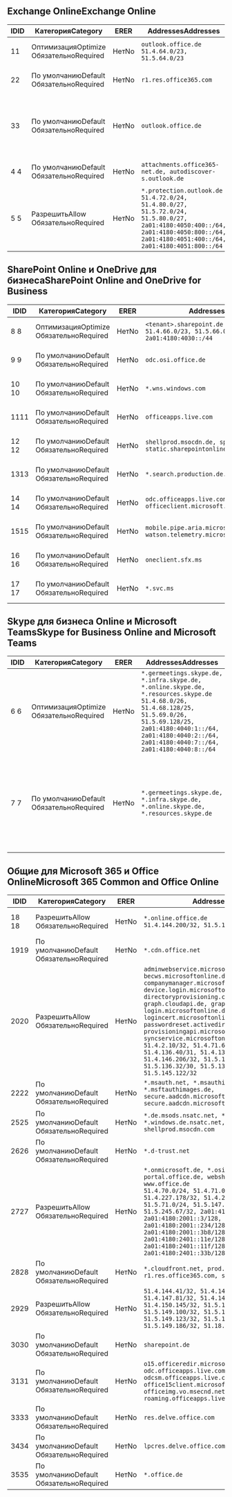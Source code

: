 <!--THIS FILE IS AUTOMATICALLY GENERATED. MANUAL CHANGES WILL BE OVERWRITTEN.-->
<!--Please contact the Office 365 Endpoints team with any questions.-->
<!--Germany endpoints version 2020120100-->
<!--File generated 2021-05-18 11:00:55.7922-->

## <a name="exchange-online"></a><span data-ttu-id="d1572-101">Exchange Online</span><span class="sxs-lookup"><span data-stu-id="d1572-101">Exchange Online</span></span>

<span data-ttu-id="d1572-102">ID</span><span class="sxs-lookup"><span data-stu-id="d1572-102">ID</span></span> | <span data-ttu-id="d1572-103">Категория</span><span class="sxs-lookup"><span data-stu-id="d1572-103">Category</span></span> | <span data-ttu-id="d1572-104">ER</span><span class="sxs-lookup"><span data-stu-id="d1572-104">ER</span></span> | <span data-ttu-id="d1572-105">Addresses</span><span class="sxs-lookup"><span data-stu-id="d1572-105">Addresses</span></span> | <span data-ttu-id="d1572-106">Порты</span><span class="sxs-lookup"><span data-stu-id="d1572-106">Ports</span></span>
-- | -------------------- | -- | ----------------------------------------------------------------------------------------------------------------------------------------------------------------------------------------- | -------------------------------
<span data-ttu-id="d1572-107">1</span><span class="sxs-lookup"><span data-stu-id="d1572-107">1</span></span> | <span data-ttu-id="d1572-108">Оптимизация</span><span class="sxs-lookup"><span data-stu-id="d1572-108">Optimize</span></span><BR><span data-ttu-id="d1572-109">Обязательно</span><span class="sxs-lookup"><span data-stu-id="d1572-109">Required</span></span> | <span data-ttu-id="d1572-110">Нет</span><span class="sxs-lookup"><span data-stu-id="d1572-110">No</span></span> | `outlook.office.de`<BR>`51.4.64.0/23, 51.5.64.0/23` | <span data-ttu-id="d1572-111">**TCP:** 443, 80</span><span class="sxs-lookup"><span data-stu-id="d1572-111">**TCP:** 443, 80</span></span>
<span data-ttu-id="d1572-112">2</span><span class="sxs-lookup"><span data-stu-id="d1572-112">2</span></span> | <span data-ttu-id="d1572-113">По умолчанию</span><span class="sxs-lookup"><span data-stu-id="d1572-113">Default</span></span><BR><span data-ttu-id="d1572-114">Обязательно</span><span class="sxs-lookup"><span data-stu-id="d1572-114">Required</span></span> | <span data-ttu-id="d1572-115">Нет</span><span class="sxs-lookup"><span data-stu-id="d1572-115">No</span></span> | `r1.res.office365.com` | <span data-ttu-id="d1572-116">**TCP:** 443, 80</span><span class="sxs-lookup"><span data-stu-id="d1572-116">**TCP:** 443, 80</span></span>
<span data-ttu-id="d1572-117">3</span><span class="sxs-lookup"><span data-stu-id="d1572-117">3</span></span> | <span data-ttu-id="d1572-118">По умолчанию</span><span class="sxs-lookup"><span data-stu-id="d1572-118">Default</span></span><BR><span data-ttu-id="d1572-119">Обязательно</span><span class="sxs-lookup"><span data-stu-id="d1572-119">Required</span></span> | <span data-ttu-id="d1572-120">Нет</span><span class="sxs-lookup"><span data-stu-id="d1572-120">No</span></span> | `outlook.office.de` | <span data-ttu-id="d1572-121">**TCP:** 143, 25, 587, 993, 995</span><span class="sxs-lookup"><span data-stu-id="d1572-121">**TCP:** 143, 25, 587, 993, 995</span></span>
<span data-ttu-id="d1572-122">4 </span><span class="sxs-lookup"><span data-stu-id="d1572-122">4</span></span> | <span data-ttu-id="d1572-123">По умолчанию</span><span class="sxs-lookup"><span data-stu-id="d1572-123">Default</span></span><BR><span data-ttu-id="d1572-124">Обязательно</span><span class="sxs-lookup"><span data-stu-id="d1572-124">Required</span></span> | <span data-ttu-id="d1572-125">Нет</span><span class="sxs-lookup"><span data-stu-id="d1572-125">No</span></span> | `attachments.office365-net.de, autodiscover-s.outlook.de` | <span data-ttu-id="d1572-126">**TCP:** 443, 80</span><span class="sxs-lookup"><span data-stu-id="d1572-126">**TCP:** 443, 80</span></span>
<span data-ttu-id="d1572-127">5 </span><span class="sxs-lookup"><span data-stu-id="d1572-127">5</span></span> | <span data-ttu-id="d1572-128">Разрешить</span><span class="sxs-lookup"><span data-stu-id="d1572-128">Allow</span></span><BR><span data-ttu-id="d1572-129">Обязательно</span><span class="sxs-lookup"><span data-stu-id="d1572-129">Required</span></span> | <span data-ttu-id="d1572-130">Нет</span><span class="sxs-lookup"><span data-stu-id="d1572-130">No</span></span> | `*.protection.outlook.de`<BR>`51.4.72.0/24, 51.4.80.0/27, 51.5.72.0/24, 51.5.80.0/27, 2a01:4180:4050:400::/64, 2a01:4180:4050:800::/64, 2a01:4180:4051:400::/64, 2a01:4180:4051:800::/64` | <span data-ttu-id="d1572-131">**TCP:** 25, 443</span><span class="sxs-lookup"><span data-stu-id="d1572-131">**TCP:** 25, 443</span></span>

## <a name="sharepoint-online-and-onedrive-for-business"></a><span data-ttu-id="d1572-132">SharePoint Online и OneDrive для бизнеса</span><span class="sxs-lookup"><span data-stu-id="d1572-132">SharePoint Online and OneDrive for Business</span></span>

<span data-ttu-id="d1572-133">ID</span><span class="sxs-lookup"><span data-stu-id="d1572-133">ID</span></span> | <span data-ttu-id="d1572-134">Категория</span><span class="sxs-lookup"><span data-stu-id="d1572-134">Category</span></span> | <span data-ttu-id="d1572-135">ER</span><span class="sxs-lookup"><span data-stu-id="d1572-135">ER</span></span> | <span data-ttu-id="d1572-136">Addresses</span><span class="sxs-lookup"><span data-stu-id="d1572-136">Addresses</span></span> | <span data-ttu-id="d1572-137">Порты</span><span class="sxs-lookup"><span data-stu-id="d1572-137">Ports</span></span>
-- | -------------------- | -- | ------------------------------------------------------------------------------ | ----------------
<span data-ttu-id="d1572-138">8 </span><span class="sxs-lookup"><span data-stu-id="d1572-138">8</span></span> | <span data-ttu-id="d1572-139">Оптимизация</span><span class="sxs-lookup"><span data-stu-id="d1572-139">Optimize</span></span><BR><span data-ttu-id="d1572-140">Обязательно</span><span class="sxs-lookup"><span data-stu-id="d1572-140">Required</span></span> | <span data-ttu-id="d1572-141">Нет</span><span class="sxs-lookup"><span data-stu-id="d1572-141">No</span></span> | `<tenant>.sharepoint.de`<BR>`51.4.66.0/23, 51.5.66.0/23, 2a01:4180:4030::/44` | <span data-ttu-id="d1572-142">**TCP:** 443, 80</span><span class="sxs-lookup"><span data-stu-id="d1572-142">**TCP:** 443, 80</span></span>
<span data-ttu-id="d1572-143">9 </span><span class="sxs-lookup"><span data-stu-id="d1572-143">9</span></span> | <span data-ttu-id="d1572-144">По умолчанию</span><span class="sxs-lookup"><span data-stu-id="d1572-144">Default</span></span><BR><span data-ttu-id="d1572-145">Обязательно</span><span class="sxs-lookup"><span data-stu-id="d1572-145">Required</span></span> | <span data-ttu-id="d1572-146">Нет</span><span class="sxs-lookup"><span data-stu-id="d1572-146">No</span></span> | `odc.osi.office.de` | <span data-ttu-id="d1572-147">**TCP:** 443, 80</span><span class="sxs-lookup"><span data-stu-id="d1572-147">**TCP:** 443, 80</span></span>
<span data-ttu-id="d1572-148">10 </span><span class="sxs-lookup"><span data-stu-id="d1572-148">10</span></span> | <span data-ttu-id="d1572-149">По умолчанию</span><span class="sxs-lookup"><span data-stu-id="d1572-149">Default</span></span><BR><span data-ttu-id="d1572-150">Обязательно</span><span class="sxs-lookup"><span data-stu-id="d1572-150">Required</span></span> | <span data-ttu-id="d1572-151">Нет</span><span class="sxs-lookup"><span data-stu-id="d1572-151">No</span></span> | `*.wns.windows.com` | <span data-ttu-id="d1572-152">**TCP:** 443, 80</span><span class="sxs-lookup"><span data-stu-id="d1572-152">**TCP:** 443, 80</span></span>
<span data-ttu-id="d1572-153">11</span><span class="sxs-lookup"><span data-stu-id="d1572-153">11</span></span> | <span data-ttu-id="d1572-154">По умолчанию</span><span class="sxs-lookup"><span data-stu-id="d1572-154">Default</span></span><BR><span data-ttu-id="d1572-155">Обязательно</span><span class="sxs-lookup"><span data-stu-id="d1572-155">Required</span></span> | <span data-ttu-id="d1572-156">Нет</span><span class="sxs-lookup"><span data-stu-id="d1572-156">No</span></span> | `officeapps.live.com` | <span data-ttu-id="d1572-157">**TCP:** 443, 80</span><span class="sxs-lookup"><span data-stu-id="d1572-157">**TCP:** 443, 80</span></span>
<span data-ttu-id="d1572-158">12 </span><span class="sxs-lookup"><span data-stu-id="d1572-158">12</span></span> | <span data-ttu-id="d1572-159">По умолчанию</span><span class="sxs-lookup"><span data-stu-id="d1572-159">Default</span></span><BR><span data-ttu-id="d1572-160">Обязательно</span><span class="sxs-lookup"><span data-stu-id="d1572-160">Required</span></span> | <span data-ttu-id="d1572-161">Нет</span><span class="sxs-lookup"><span data-stu-id="d1572-161">No</span></span> | `shellprod.msocdn.de, spoprod-a.akamaihd.net, static.sharepointonline.com` | <span data-ttu-id="d1572-162">**TCP:** 443, 80</span><span class="sxs-lookup"><span data-stu-id="d1572-162">**TCP:** 443, 80</span></span>
<span data-ttu-id="d1572-163">13</span><span class="sxs-lookup"><span data-stu-id="d1572-163">13</span></span> | <span data-ttu-id="d1572-164">По умолчанию</span><span class="sxs-lookup"><span data-stu-id="d1572-164">Default</span></span><BR><span data-ttu-id="d1572-165">Обязательно</span><span class="sxs-lookup"><span data-stu-id="d1572-165">Required</span></span> | <span data-ttu-id="d1572-166">Нет</span><span class="sxs-lookup"><span data-stu-id="d1572-166">No</span></span> | `*.search.production.de.azuretrafficmanager.de` | <span data-ttu-id="d1572-167">**TCP:** 443</span><span class="sxs-lookup"><span data-stu-id="d1572-167">**TCP:** 443</span></span>
<span data-ttu-id="d1572-168">14 </span><span class="sxs-lookup"><span data-stu-id="d1572-168">14</span></span> | <span data-ttu-id="d1572-169">По умолчанию</span><span class="sxs-lookup"><span data-stu-id="d1572-169">Default</span></span><BR><span data-ttu-id="d1572-170">Обязательно</span><span class="sxs-lookup"><span data-stu-id="d1572-170">Required</span></span> | <span data-ttu-id="d1572-171">Нет</span><span class="sxs-lookup"><span data-stu-id="d1572-171">No</span></span> | `odc.officeapps.live.com, officeclient.microsoft.com` | <span data-ttu-id="d1572-172">**TCP:** 443, 80</span><span class="sxs-lookup"><span data-stu-id="d1572-172">**TCP:** 443, 80</span></span>
<span data-ttu-id="d1572-173">15</span><span class="sxs-lookup"><span data-stu-id="d1572-173">15</span></span> | <span data-ttu-id="d1572-174">По умолчанию</span><span class="sxs-lookup"><span data-stu-id="d1572-174">Default</span></span><BR><span data-ttu-id="d1572-175">Обязательно</span><span class="sxs-lookup"><span data-stu-id="d1572-175">Required</span></span> | <span data-ttu-id="d1572-176">Нет</span><span class="sxs-lookup"><span data-stu-id="d1572-176">No</span></span> | `mobile.pipe.aria.microsoft.com, ssw.live.com, watson.telemetry.microsoft.com` | <span data-ttu-id="d1572-177">**TCP:** 443, 80</span><span class="sxs-lookup"><span data-stu-id="d1572-177">**TCP:** 443, 80</span></span>
<span data-ttu-id="d1572-178">16 </span><span class="sxs-lookup"><span data-stu-id="d1572-178">16</span></span> | <span data-ttu-id="d1572-179">По умолчанию</span><span class="sxs-lookup"><span data-stu-id="d1572-179">Default</span></span><BR><span data-ttu-id="d1572-180">Обязательно</span><span class="sxs-lookup"><span data-stu-id="d1572-180">Required</span></span> | <span data-ttu-id="d1572-181">Нет</span><span class="sxs-lookup"><span data-stu-id="d1572-181">No</span></span> | `oneclient.sfx.ms` | <span data-ttu-id="d1572-182">**TCP:** 443, 80</span><span class="sxs-lookup"><span data-stu-id="d1572-182">**TCP:** 443, 80</span></span>
<span data-ttu-id="d1572-183">17 </span><span class="sxs-lookup"><span data-stu-id="d1572-183">17</span></span> | <span data-ttu-id="d1572-184">По умолчанию</span><span class="sxs-lookup"><span data-stu-id="d1572-184">Default</span></span><BR><span data-ttu-id="d1572-185">Обязательно</span><span class="sxs-lookup"><span data-stu-id="d1572-185">Required</span></span> | <span data-ttu-id="d1572-186">Нет</span><span class="sxs-lookup"><span data-stu-id="d1572-186">No</span></span> | `*.svc.ms` | <span data-ttu-id="d1572-187">**TCP:** 443, 80</span><span class="sxs-lookup"><span data-stu-id="d1572-187">**TCP:** 443, 80</span></span>

## <a name="skype-for-business-online-and-microsoft-teams"></a><span data-ttu-id="d1572-188">Skype для бизнеса Online и Microsoft Teams</span><span class="sxs-lookup"><span data-stu-id="d1572-188">Skype for Business Online and Microsoft Teams</span></span>

<span data-ttu-id="d1572-189">ID</span><span class="sxs-lookup"><span data-stu-id="d1572-189">ID</span></span> | <span data-ttu-id="d1572-190">Категория</span><span class="sxs-lookup"><span data-stu-id="d1572-190">Category</span></span> | <span data-ttu-id="d1572-191">ER</span><span class="sxs-lookup"><span data-stu-id="d1572-191">ER</span></span> | <span data-ttu-id="d1572-192">Addresses</span><span class="sxs-lookup"><span data-stu-id="d1572-192">Addresses</span></span> | <span data-ttu-id="d1572-193">Порты</span><span class="sxs-lookup"><span data-stu-id="d1572-193">Ports</span></span>
-- | -------------------- | -- | ----------------------------------------------------------------------------------------------------------------------------------------------------------------------------------------------------------------------------------------------- | --------------------------------------------------
<span data-ttu-id="d1572-194">6 </span><span class="sxs-lookup"><span data-stu-id="d1572-194">6</span></span> | <span data-ttu-id="d1572-195">Оптимизация</span><span class="sxs-lookup"><span data-stu-id="d1572-195">Optimize</span></span><BR><span data-ttu-id="d1572-196">Обязательно</span><span class="sxs-lookup"><span data-stu-id="d1572-196">Required</span></span> | <span data-ttu-id="d1572-197">Нет</span><span class="sxs-lookup"><span data-stu-id="d1572-197">No</span></span> | `*.germeetings.skype.de, *.infra.skype.de, *.online.skype.de, *.resources.skype.de`<BR>`51.4.68.0/26, 51.4.68.128/25, 51.5.69.0/26, 51.5.69.128/25, 2a01:4180:4040:1::/64, 2a01:4180:4040:2::/64, 2a01:4180:4040:7::/64, 2a01:4180:4040:8::/64` | <span data-ttu-id="d1572-198">**TCP:** 443, 80</span><span class="sxs-lookup"><span data-stu-id="d1572-198">**TCP:** 443, 80</span></span><BR><span data-ttu-id="d1572-199">**UDP:** 3478</span><span class="sxs-lookup"><span data-stu-id="d1572-199">**UDP:** 3478</span></span>
<span data-ttu-id="d1572-200">7 </span><span class="sxs-lookup"><span data-stu-id="d1572-200">7</span></span> | <span data-ttu-id="d1572-201">По умолчанию</span><span class="sxs-lookup"><span data-stu-id="d1572-201">Default</span></span><BR><span data-ttu-id="d1572-202">Обязательно</span><span class="sxs-lookup"><span data-stu-id="d1572-202">Required</span></span> | <span data-ttu-id="d1572-203">Нет</span><span class="sxs-lookup"><span data-stu-id="d1572-203">No</span></span> | `*.germeetings.skype.de, *.infra.skype.de, *.online.skype.de, *.resources.skype.de` | <span data-ttu-id="d1572-204">**TCP:** 5061, 50000–59999</span><span class="sxs-lookup"><span data-stu-id="d1572-204">**TCP:** 5061, 50000-59999</span></span><BR><span data-ttu-id="d1572-205">**UDP:** 50000–59999</span><span class="sxs-lookup"><span data-stu-id="d1572-205">**UDP:** 50000-59999</span></span>

## <a name="microsoft-365-common-and-office-online"></a><span data-ttu-id="d1572-206">Общие для Microsoft 365 и Office Online</span><span class="sxs-lookup"><span data-stu-id="d1572-206">Microsoft 365 Common and Office Online</span></span>

<span data-ttu-id="d1572-207">ID</span><span class="sxs-lookup"><span data-stu-id="d1572-207">ID</span></span> | <span data-ttu-id="d1572-208">Категория</span><span class="sxs-lookup"><span data-stu-id="d1572-208">Category</span></span> | <span data-ttu-id="d1572-209">ER</span><span class="sxs-lookup"><span data-stu-id="d1572-209">ER</span></span> | <span data-ttu-id="d1572-210">Addresses</span><span class="sxs-lookup"><span data-stu-id="d1572-210">Addresses</span></span> | <span data-ttu-id="d1572-211">Порты</span><span class="sxs-lookup"><span data-stu-id="d1572-211">Ports</span></span>
-- | ------------------- | -- | -------------------------------------------------------------------------------------------------------------------------------------------------------------------------------------------------------------------------------------------------------------------------------------------------------------------------------------------------------------------------------------------------------------------------------------------------------------------------------------------------------------------------------------------------------------------------------------------------------------------------- | ----------------
<span data-ttu-id="d1572-212">18 </span><span class="sxs-lookup"><span data-stu-id="d1572-212">18</span></span> | <span data-ttu-id="d1572-213">Разрешить</span><span class="sxs-lookup"><span data-stu-id="d1572-213">Allow</span></span><BR><span data-ttu-id="d1572-214">Обязательно</span><span class="sxs-lookup"><span data-stu-id="d1572-214">Required</span></span> | <span data-ttu-id="d1572-215">Нет</span><span class="sxs-lookup"><span data-stu-id="d1572-215">No</span></span> | `*.online.office.de`<BR>`51.4.144.200/32, 51.5.149.3/32, 51.18.16.0/23` | <span data-ttu-id="d1572-216">**TCP:** 443</span><span class="sxs-lookup"><span data-stu-id="d1572-216">**TCP:** 443</span></span>
<span data-ttu-id="d1572-217">19</span><span class="sxs-lookup"><span data-stu-id="d1572-217">19</span></span> | <span data-ttu-id="d1572-218">По умолчанию</span><span class="sxs-lookup"><span data-stu-id="d1572-218">Default</span></span><BR><span data-ttu-id="d1572-219">Обязательно</span><span class="sxs-lookup"><span data-stu-id="d1572-219">Required</span></span> | <span data-ttu-id="d1572-220">Нет</span><span class="sxs-lookup"><span data-stu-id="d1572-220">No</span></span> | `*.cdn.office.net` | <span data-ttu-id="d1572-221">**TCP:** 443</span><span class="sxs-lookup"><span data-stu-id="d1572-221">**TCP:** 443</span></span>
<span data-ttu-id="d1572-222">20</span><span class="sxs-lookup"><span data-stu-id="d1572-222">20</span></span> | <span data-ttu-id="d1572-223">Разрешить</span><span class="sxs-lookup"><span data-stu-id="d1572-223">Allow</span></span><BR><span data-ttu-id="d1572-224">Обязательно</span><span class="sxs-lookup"><span data-stu-id="d1572-224">Required</span></span> | <span data-ttu-id="d1572-225">Нет</span><span class="sxs-lookup"><span data-stu-id="d1572-225">No</span></span> | `adminwebservice.microsoftonline.de, becws.microsoftonline.de, companymanager.microsoftonline.de, device.login.microsoftonline.de, directoryprovisioning.cloudapi.de, graph.cloudapi.de, graph.microsoft.de, login.microsoftonline.de, logincert.microsoftonline.de, pas.cloudapi.de, passwordreset.activedirectory.microsoftazure.de, provisioningapi.microsoftonline.de, syncservice.microsoftonline.de`<BR>`51.4.2.10/32, 51.4.71.61/32, 51.4.136.38/31, 51.4.136.40/31, 51.4.136.42/32, 51.4.146.38/32, 51.4.146.206/32, 51.5.16.7/32, 51.5.71.22/32, 51.5.136.32/30, 51.5.136.36/32, 51.5.145.29/32, 51.5.145.122/32` | <span data-ttu-id="d1572-226">**TCP:** 443, 80</span><span class="sxs-lookup"><span data-stu-id="d1572-226">**TCP:** 443, 80</span></span>
<span data-ttu-id="d1572-227">22</span><span class="sxs-lookup"><span data-stu-id="d1572-227">22</span></span> | <span data-ttu-id="d1572-228">По умолчанию</span><span class="sxs-lookup"><span data-stu-id="d1572-228">Default</span></span><BR><span data-ttu-id="d1572-229">Обязательно</span><span class="sxs-lookup"><span data-stu-id="d1572-229">Required</span></span> | <span data-ttu-id="d1572-230">Нет</span><span class="sxs-lookup"><span data-stu-id="d1572-230">No</span></span> | `*.msauth.net, *.msauthimages.de, *.msftauth.net, *.msftauthimages.de, secure.aadcdn.microsoftonline-p.com, secure.aadcdn.microsoftonline-p.de` | <span data-ttu-id="d1572-231">**TCP:** 443, 80</span><span class="sxs-lookup"><span data-stu-id="d1572-231">**TCP:** 443, 80</span></span>
<span data-ttu-id="d1572-232">25</span><span class="sxs-lookup"><span data-stu-id="d1572-232">25</span></span> | <span data-ttu-id="d1572-233">По умолчанию</span><span class="sxs-lookup"><span data-stu-id="d1572-233">Default</span></span><BR><span data-ttu-id="d1572-234">Обязательно</span><span class="sxs-lookup"><span data-stu-id="d1572-234">Required</span></span> | <span data-ttu-id="d1572-235">Нет</span><span class="sxs-lookup"><span data-stu-id="d1572-235">No</span></span> | `*.de.msods.nsatc.net, *.office.de.akadns.net, *.windows.de.nsatc.net, officehome.msocdn.de, shellprod.msocdn.com` | <span data-ttu-id="d1572-236">**TCP:** 443, 80</span><span class="sxs-lookup"><span data-stu-id="d1572-236">**TCP:** 443, 80</span></span>
<span data-ttu-id="d1572-237">26</span><span class="sxs-lookup"><span data-stu-id="d1572-237">26</span></span> | <span data-ttu-id="d1572-238">По умолчанию</span><span class="sxs-lookup"><span data-stu-id="d1572-238">Default</span></span><BR><span data-ttu-id="d1572-239">Обязательно</span><span class="sxs-lookup"><span data-stu-id="d1572-239">Required</span></span> | <span data-ttu-id="d1572-240">Нет</span><span class="sxs-lookup"><span data-stu-id="d1572-240">No</span></span> | `*.d-trust.net` | <span data-ttu-id="d1572-241">**TCP:** 443, 80</span><span class="sxs-lookup"><span data-stu-id="d1572-241">**TCP:** 443, 80</span></span>
<span data-ttu-id="d1572-242">27</span><span class="sxs-lookup"><span data-stu-id="d1572-242">27</span></span> | <span data-ttu-id="d1572-243">Разрешить</span><span class="sxs-lookup"><span data-stu-id="d1572-243">Allow</span></span><BR><span data-ttu-id="d1572-244">Обязательно</span><span class="sxs-lookup"><span data-stu-id="d1572-244">Required</span></span> | <span data-ttu-id="d1572-245">Нет</span><span class="sxs-lookup"><span data-stu-id="d1572-245">No</span></span> | `*.onmicrosoft.de, *.osi.office.de, office.de, portal.office.de, webshell.suite.office.de, www.office.de`<BR>`51.4.70.0/24, 51.4.71.0/24, 51.4.226.115/32, 51.4.227.178/32, 51.4.230.178/32, 51.5.70.0/24, 51.5.71.0/24, 51.5.147.48/32, 51.5.242.163/32, 51.5.245.67/32, 2a01:4180:2001::2/128, 2a01:4180:2001::3/128, 2a01:4180:2001::92/128, 2a01:4180:2001::234/128, 2a01:4180:2001::3b8/128, 2a01:4180:2401::5/128, 2a01:4180:2401::11e/128, 2a01:4180:2401::11f/128, 2a01:4180:2401::33b/128, 2a01:4180:2401::55b/128` | <span data-ttu-id="d1572-246">**TCP:** 443, 80</span><span class="sxs-lookup"><span data-stu-id="d1572-246">**TCP:** 443, 80</span></span>
<span data-ttu-id="d1572-247">28</span><span class="sxs-lookup"><span data-stu-id="d1572-247">28</span></span> | <span data-ttu-id="d1572-248">По умолчанию</span><span class="sxs-lookup"><span data-stu-id="d1572-248">Default</span></span><BR><span data-ttu-id="d1572-249">Обязательно</span><span class="sxs-lookup"><span data-stu-id="d1572-249">Required</span></span> | <span data-ttu-id="d1572-250">Нет</span><span class="sxs-lookup"><span data-stu-id="d1572-250">No</span></span> | `*.cloudfront.net, prod.msocdn.de, r1.res.office365.com, shellprod.msocdn.de` | <span data-ttu-id="d1572-251">**TCP:** 443, 80</span><span class="sxs-lookup"><span data-stu-id="d1572-251">**TCP:** 443, 80</span></span>
<span data-ttu-id="d1572-252">29</span><span class="sxs-lookup"><span data-stu-id="d1572-252">29</span></span> | <span data-ttu-id="d1572-253">Разрешить</span><span class="sxs-lookup"><span data-stu-id="d1572-253">Allow</span></span><BR><span data-ttu-id="d1572-254">Обязательно</span><span class="sxs-lookup"><span data-stu-id="d1572-254">Required</span></span> | <span data-ttu-id="d1572-255">Нет</span><span class="sxs-lookup"><span data-stu-id="d1572-255">No</span></span> | `51.4.144.41/32, 51.4.144.174/32, 51.4.145.38/32, 51.4.147.81/32, 51.4.147.233/32, 51.4.148.12/32, 51.4.150.145/32, 51.5.147.242/32, 51.5.149.100/32, 51.5.149.119/32, 51.5.149.123/32, 51.5.149.180/32, 51.5.149.186/32, 51.18.0.0/21` | <span data-ttu-id="d1572-256">**TCP:** 443, 80</span><span class="sxs-lookup"><span data-stu-id="d1572-256">**TCP:** 443, 80</span></span>
<span data-ttu-id="d1572-257">30</span><span class="sxs-lookup"><span data-stu-id="d1572-257">30</span></span> | <span data-ttu-id="d1572-258">По умолчанию</span><span class="sxs-lookup"><span data-stu-id="d1572-258">Default</span></span><BR><span data-ttu-id="d1572-259">Обязательно</span><span class="sxs-lookup"><span data-stu-id="d1572-259">Required</span></span> | <span data-ttu-id="d1572-260">Нет</span><span class="sxs-lookup"><span data-stu-id="d1572-260">No</span></span> | `sharepoint.de` | <span data-ttu-id="d1572-261">**TCP:** 443, 80</span><span class="sxs-lookup"><span data-stu-id="d1572-261">**TCP:** 443, 80</span></span>
<span data-ttu-id="d1572-262">31</span><span class="sxs-lookup"><span data-stu-id="d1572-262">31</span></span> | <span data-ttu-id="d1572-263">По умолчанию</span><span class="sxs-lookup"><span data-stu-id="d1572-263">Default</span></span><BR><span data-ttu-id="d1572-264">Обязательно</span><span class="sxs-lookup"><span data-stu-id="d1572-264">Required</span></span> | <span data-ttu-id="d1572-265">Нет</span><span class="sxs-lookup"><span data-stu-id="d1572-265">No</span></span> | `o15.officeredir.microsoft.com, odc.officeapps.live.com, odcsm.officeapps.live.com, office.microsoft.com, office15client.microsoft.com, officeimg.vo.msecnd.net, roaming.officeapps.live.com` | <span data-ttu-id="d1572-266">**TCP:** 443, 80</span><span class="sxs-lookup"><span data-stu-id="d1572-266">**TCP:** 443, 80</span></span>
<span data-ttu-id="d1572-267">33</span><span class="sxs-lookup"><span data-stu-id="d1572-267">33</span></span> | <span data-ttu-id="d1572-268">По умолчанию</span><span class="sxs-lookup"><span data-stu-id="d1572-268">Default</span></span><BR><span data-ttu-id="d1572-269">Обязательно</span><span class="sxs-lookup"><span data-stu-id="d1572-269">Required</span></span> | <span data-ttu-id="d1572-270">Нет</span><span class="sxs-lookup"><span data-stu-id="d1572-270">No</span></span> | `res.delve.office.com` | <span data-ttu-id="d1572-271">**TCP:** 443</span><span class="sxs-lookup"><span data-stu-id="d1572-271">**TCP:** 443</span></span>
<span data-ttu-id="d1572-272">34</span><span class="sxs-lookup"><span data-stu-id="d1572-272">34</span></span> | <span data-ttu-id="d1572-273">По умолчанию</span><span class="sxs-lookup"><span data-stu-id="d1572-273">Default</span></span><BR><span data-ttu-id="d1572-274">Обязательно</span><span class="sxs-lookup"><span data-stu-id="d1572-274">Required</span></span> | <span data-ttu-id="d1572-275">Нет</span><span class="sxs-lookup"><span data-stu-id="d1572-275">No</span></span> | `lpcres.delve.office.com` | <span data-ttu-id="d1572-276">**TCP:** 443</span><span class="sxs-lookup"><span data-stu-id="d1572-276">**TCP:** 443</span></span>
<span data-ttu-id="d1572-277">35</span><span class="sxs-lookup"><span data-stu-id="d1572-277">35</span></span> | <span data-ttu-id="d1572-278">По умолчанию</span><span class="sxs-lookup"><span data-stu-id="d1572-278">Default</span></span><BR><span data-ttu-id="d1572-279">Обязательно</span><span class="sxs-lookup"><span data-stu-id="d1572-279">Required</span></span> | <span data-ttu-id="d1572-280">Нет</span><span class="sxs-lookup"><span data-stu-id="d1572-280">No</span></span> | `*.office.de` | <span data-ttu-id="d1572-281">**TCP:** 443, 80</span><span class="sxs-lookup"><span data-stu-id="d1572-281">**TCP:** 443, 80</span></span>

